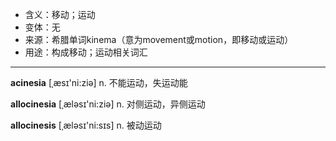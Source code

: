 - <span class="definition">含义：移动；运动</span>
- <span class="definition">变体：无</span>
- <span class="definition">来源：希腊单词kinema（意为movement或motion，即移动或运动）</span>
- <span class="definition">用途：构成移动；运动相关词汇</span>

---

<span class="vocabulary">**acinesia**</span> [ˌæsɪ'ni:ziə] n. 不能运动，失运动能

<span class="vocabulary">**allocinesia**</span> [ˌælәsɪ'ni:ziә] n. 对侧运动，异侧运动

<span class="vocabulary">**allocinesis**</span> [ˌælәsɪ'ni:sɪs] n. 被动运动

